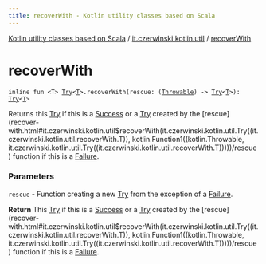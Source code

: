 ```yaml
---
title: recoverWith - Kotlin utility classes based on Scala
---
```


[Kotlin utility classes based on Scala](../index.html) / [it.czerwinski.kotlin.util](index.html) / [recoverWith](./recover-with.html)

# recoverWith

`inline fun <T> `[`Try`](-try/index.html)`<`[`T`](recover-with.html#T)`>.recoverWith(rescue: (`[`Throwable`](https://kotlinlang.org/api/latest/jvm/stdlib/kotlin/-throwable/index.html)`) -> `[`Try`](-try/index.html)`<`[`T`](recover-with.html#T)`>): `[`Try`](-try/index.html)`<`[`T`](recover-with.html#T)`>`

Returns this [Try](-try/index.html) if this is a [Success](-success/index.html) or a [Try](-try/index.html) created by the [rescue](recover-with.html#it.czerwinski.kotlin.util$recoverWith(it.czerwinski.kotlin.util.Try((it.czerwinski.kotlin.util.recoverWith.T)), kotlin.Function1((kotlin.Throwable, it.czerwinski.kotlin.util.Try((it.czerwinski.kotlin.util.recoverWith.T)))))/rescue) function if this is a [Failure](-failure/index.html).

### Parameters

`rescue` - Function creating a new [Try](-try/index.html) from the exception of a [Failure](-failure/index.html).

**Return**
This [Try](-try/index.html) if this is a [Success](-success/index.html) or a [Try](-try/index.html) created by the [rescue](recover-with.html#it.czerwinski.kotlin.util$recoverWith(it.czerwinski.kotlin.util.Try((it.czerwinski.kotlin.util.recoverWith.T)), kotlin.Function1((kotlin.Throwable, it.czerwinski.kotlin.util.Try((it.czerwinski.kotlin.util.recoverWith.T)))))/rescue) function if this is a [Failure](-failure/index.html).

